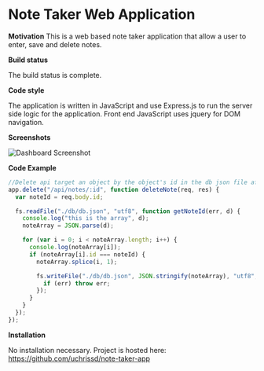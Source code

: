 # Note Taker Web Application

**Motivation**
This is a web based note taker application that allow a user to enter, save and delete notes.

**Build status**

The build status is complete.

**Code style**

The application is written in JavaScript and use Express.js to run the server side logic for the application. Front end JavaScript uses jquery for DOM navigation.

**Screenshots**

![Dashboard Screenshot](/public/assets/images/app-screenshot.jpg)

**Code Example**

```javascript
//Delete api target an object by the object's id in the db json file after a user deletes a note.
app.delete("/api/notes/:id", function deleteNote(req, res) {
  var noteId = req.body.id;

  fs.readFile("./db/db.json", "utf8", function getNoteId(err, d) {
    console.log("this is the array", d);
    noteArray = JSON.parse(d);

    for (var i = 0; i < noteArray.length; i++) {
      console.log(noteArray[i]);
      if (noteArray[i].id === noteId) {
        noteArray.splice(i, 1);

        fs.writeFile("./db/db.json", JSON.stringify(noteArray), "utf8", err => {
          if (err) throw err;
        });
      }
    }
  });
});
```

**Installation**

No installation necessary. Project is hosted here: https://github.com/uchrissd/note-taker-app
